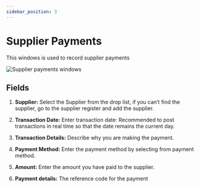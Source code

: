 ```yaml
---
sidebar_position: 3
---
```


# Supplier Payments

This windows is used to record supplier payments  

![Supplier payments windows](/img/screenshots/supplier_payments.PNG)  

## Fields

1. **Supplier:** Select the Supplier from the drop list, if you can’t find the supplier, go to the supplier register and add the supplier.

2. **Transaction Date:** Enter transaction date: Recommended to post transactions in real time so that the date remains the current day.

3. **Transaction Details:** Describe why you are making the payment.

4. **Payment Method:** Enter the payment method by selecting from payment method.

5. **Amount:** Enter the amount you have paid to the supplier.

6. **Payment details:** The reference code for the payment
